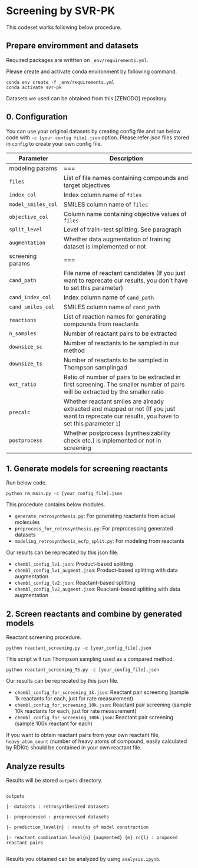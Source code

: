 # Screening by SVR-PK

This codeset works following below procedure.

## Prepare enviromment and datasets

Required packages are writtten on <code>_env/requirements.yml</code>.

Please create and activate conda environment by following command.

<p>
<code>conda env create -f _env/requirements.yml</code><br>
<code>conda activate svr-pk</code><br>
</p>

Datasets we used can be obtained from this [ZENODO] repository.

## 0. Configuration
You can use your original datasets by creating config file and run below code with <code>-c [your config file].json</code> option. Please refer json files stored in <code>config</code> to create your own config file. 

|Parameter|Description|
|----|----|
|modeling params| === |
|<code>files</code>|List of file names containing compounds and target objectives|
|<code>index_col</code>|Index column name of <code>files</code>|
|<code>model_smiles_col</code>|SMILES column name of <code>files</code>|
|<code>objective_col</code>|Column name containing objective values of <code>files</code>|
|<code>split_level</code>|Level of train-test splitting. See paragraph|
|<code>augmentation</code>|Whether data augmentation of training dataset is implemented or not|
|screening params| === |
|<code>cand_path</code>|File name of reactant candidates (If you just want to reprecate our results, you don't have to set this parameter)|
|<code>cand_index_col</code>|Index column name of <code>cand_path</code>|
|<code>cand_smiles_col</code>|SMILES column name of <code>cand_path</code>|
|<code>reactions</code>|List of reaction names for generating compounds from reactants|
|<code>n_samples</code>|Number of reactant pairs to be extracted|
|<code>downsize_sc</code>|Number of reactants to be sampled in our method|
|<code>downsize_ts</code>|Number of reactants to be sampled in Thompson samplingad|
|<code>ext_ratio</code>|Ratio of number of pairs to be extracted in first screening. The smaller number of pairs will be extracted by the smaller ratio|
|<code>precalc</code>|Whether reactant smiles are already extracted and mapped or not (If you just want to reprecate our results, you have to set this parameter <code>1</code>)|
|<code>postprocess</code>|Whether postprocess (synthesizability check etc.) is inplemented or not in screening|

## 1. Generate models for screening reactants

Run below code.
<p><code>python rm_main.py -c [your_config_file].json</code></p>
This procedure contains below modules.

* <code>generate_retrosynthesis.py</code>: For generating reactants from actual molecules
* <code>preprocess_for_retrosynthesis.py</code>: For preprocessing generated datasets
* <code>modeling_retrosynthesis_ecfp_split.py</code>: For modeling from reactants

Our results can be reprecated by this json file.

* <code>chembl_config_lv1.json</code>: Product-based splitting
* <code>chembl_config_lv1_augment.json</code>: Product-based splitting with data augmentation
* <code>chembl_config_lv2.json</code>: Reactant-based splitting
* <code>chembl_config_lv2_augment.json</code>: Reactant-based splitting with data augmentation

## 2. Screen reactants and combine by generated models

Reactant screening procedure. 

<p><code>python reactant_screening.py -c [your_config_file].json</code></p>

This script will run Thompson sampling used as a compared method. 

<p><code>python reactant_screening_TS.py -c [your_config_file].json</code></p>

Our results can be reprecated by this json file.

* <code>chembl_config_for_screening_1k.json</code>: Reactant pair screening (sample 1k reactants for each, just for rate measurement)
* <code>chembl_config_for_screening_10k.json</code>: Reactant pair screening (sample 10k reactants for each, just for rate measurement)
* <code>chembl_config_for_screening_100k.json</code>: Reactant pair screening (sample 100k reactant for each)

If you want to obtain reactant pairs from your own reactant file, <code>heavy_atom_count</code> (number of heavy atoms of compound, easily calculated by RDKit) should be contained in your own reactant file.

## Analyze results
Results will be stored <code>outputs</code> directory.

<code>
outputs <br>
|- datasets : retrosynthesized datasets <br>
|- preprocessed : preprocessed datasets <br>
|- prediction_level{n} : results of model construction <br>
|- reactant_combination_level{n}_{augmented}_{m}_rc{l} : proposed reactant pairs <br>
</code>


Results you obtained can be analyzed by using <code>analysis.ipynb</code>.